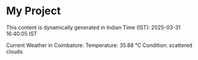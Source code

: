 # My Project

This content is dynamically generated in Indian Time (IST): 2025-03-31 16:40:05 IST


Current Weather in Coimbatore:
Temperature: 35.88 °C
Condition: scattered clouds
